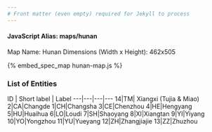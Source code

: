 ```yaml
---
# Front matter (even empty) required for Jekyll to process
---
```


#### JavaScript Alias: maps/hunan

Map Name: Hunan
Dimensions (Width x Height): 462x505



{% embed_spec_map hunan-map.js %}

### List of Entities

ID | Short label | Label
---|---|---|---
14|TM| Xiangxi (Tujia & Miao)
2|CA|Changde
1|CH|Changsha
3|CE|Chenzhou
4|HE|Hengyang
5|HU|Huaihua
6|LO|Loudi
7|SH|Shaoyang
8|XI|Xiangtan
9|YI|Yiyang
10|YO|Yongzhou
11|YU|Yueyang
12|ZH|Zhangjiajie
13|ZZ|Zhuzhou

